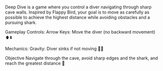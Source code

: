Deep Dive is a game where you control a diver navigating through sharp cave walls. Inspired by Flappy Bird, your goal is to move as carefully as possible to achieve the highest distance while avoiding obstacles and a pursuing shark.

Gameplay
Controls:
Arrow Keys: Move the diver (no backward movement) ⬆️⬇️

Mechanics:
Gravity: Diver sinks if not moving 🏊‍♂️

Objective
Navigate through the cave, avoid sharp edges and the shark, and reach the greatest distance 🌟
